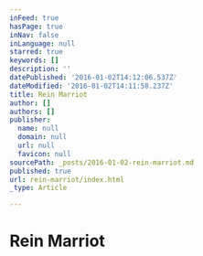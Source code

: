 ```yaml
---
inFeed: true
hasPage: true
inNav: false
inLanguage: null
starred: true
keywords: []
description: ''
datePublished: '2016-01-02T14:12:06.537Z'
dateModified: '2016-01-02T14:11:58.237Z'
title: Rein Marriot
author: []
authors: []
publisher:
  name: null
  domain: null
  url: null
  favicon: null
sourcePath: _posts/2016-01-02-rein-marriot.md
published: true
url: rein-marriot/index.html
_type: Article

---
```

# Rein Marriot